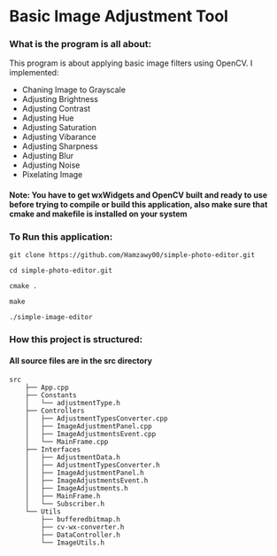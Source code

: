# Basic Image Adjustment Tool

### What is the program is all about:

This program is about applying basic image filters using OpenCV. I implemented:

- Chaning Image to Grayscale
- Adjusting Brightness
- Adjusting Contrast
- Adjusting Hue
- Adjusting Saturation
- Adjusting Vibarance
- Adjusting Sharpness
- Adjusting Blur
- Adjusting Noise
- Pixelating Image

#### Note: You have to get wxWidgets and OpenCV built and ready to use before trying to compile or build this application, also make sure that cmake and makefile is installed on your system

### To Run this application:

```
git clone https://github.com/Hamzawy00/simple-photo-editor.git
```

```
cd simple-photo-editor.git
```

```
cmake .
```

```
make
```

```
./simple-image-editor
```

### How this project is structured:

#### All source files are in the src directory

```
src
    ├── App.cpp
    ├── Constants
    │   └── adjustmentType.h
    ├── Controllers
    │   ├── AdjustmentTypesConverter.cpp
    │   ├── ImageAdjustmentPanel.cpp
    │   ├── ImageAdjustmentsEvent.cpp
    │   └── MainFrame.cpp
    ├── Interfaces
    │   ├── AdjustmentData.h
    │   ├── AdjustmentTypesConverter.h
    │   ├── ImageAdjustmentPanel.h
    │   ├── ImageAdjustmentsEvent.h
    │   ├── ImageAdjustments.h
    │   ├── MainFrame.h
    │   └── Subscriber.h
    └── Utils
        ├── bufferedbitmap.h
        ├── cv-wx-converter.h
        ├── DataController.h
        └── ImageUtils.h
```
